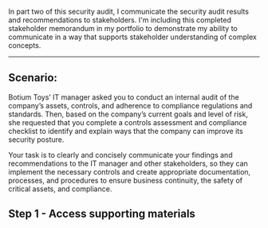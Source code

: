 In part two of this security audit, I communicate the security audit results and recommendations to stakeholders. I'm including this completed stakeholder memorandum in my portfolio to demonstrate my ability to communicate in a way that supports stakeholder understanding of complex concepts. 

---

## Scenario:

Botium Toys’ IT manager asked you to conduct an internal audit of the company’s assets, controls, and adherence to compliance regulations and standards. Then, based on the company’s current goals and level of risk, she requested that you complete a controls assessment and compliance checklist to identify and explain ways that the company can improve its security posture. 

Your task is to clearly and concisely communicate your findings and recommendations to the IT manager and other stakeholders, so they can implement the necessary controls and create appropriate documentation, processes, and procedures to ensure business continuity, the safety of critical assets, and compliance.

## Step 1 - Access supporting materials

